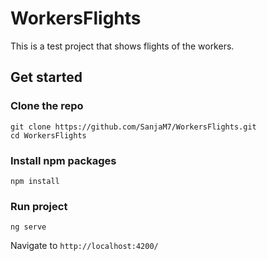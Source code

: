 # WorkersFlights

This is a test project that shows flights of the workers.

## Get started

### Clone the repo

```shell
git clone https://github.com/SanjaM7/WorkersFlights.git
cd WorkersFlights
```

### Install npm packages
```shell
npm install
```

### Run project
```shell
ng serve
```

Navigate to `http://localhost:4200/`





